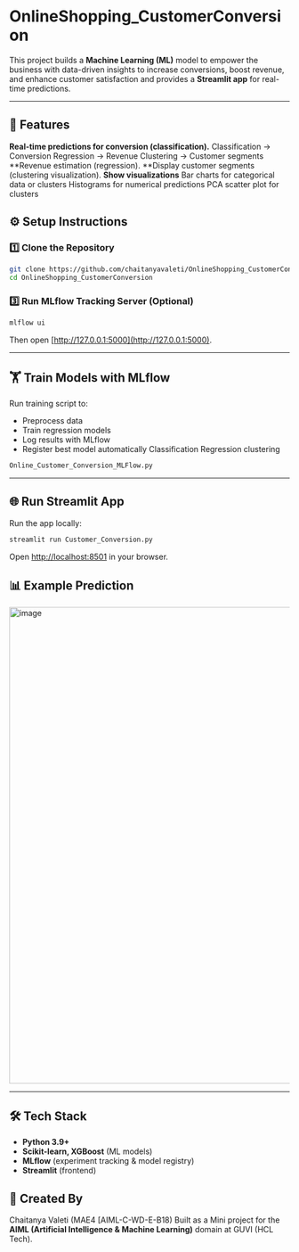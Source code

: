 # OnlineShopping_CustomerConversion
This project builds a **Machine Learning (ML)** model to empower the business with data-driven insights to increase conversions, boost revenue, and enhance customer satisfaction and provides a **Streamlit app** for real-time predictions.

---

## 🚀 Features  
**Real-time predictions for conversion (classification).**
		Classification → Conversion
		Regression → Revenue
		Clustering → Customer segments
**Revenue estimation (regression).
**Display customer segments (clustering visualization).
**Show visualizations**
		Bar charts for categorical data or clusters
		Histograms for numerical predictions
		PCA scatter plot for clusters

## ⚙️ Setup Instructions  

### 1️⃣ Clone the Repository  
```bash
git clone https://github.com/chaitanyavaleti/OnlineShopping_CustomerConversion.git
cd OnlineShopping_CustomerConversion
```
### 3️⃣ Run MLflow Tracking Server (Optional)  
```bash
mlflow ui
```
Then open [http://127.0.0.1:5000](http://127.0.0.1:5000).

---

## 🏋️ Train Models with MLflow  

Run training script to:  
- Preprocess data  
- Train regression models  
- Log results with MLflow  
- Register best model automatically
			Classification
			Regression
			clustering

```bash
Online_Customer_Conversion_MLFlow.py
```

---

## 🌐 Run Streamlit App  

Run the app locally:  
```bash
streamlit run Customer_Conversion.py
```

Open [http://localhost:8501](http://localhost:8501) in your browser.  


## 📊 Example Prediction  

<img width="1853" height="855" alt="image" src="https://github.com/user-attachments/assets/499ec4ef-f0ff-4818-adf0-0a20e0878915" />

---

## 🛠️ Tech Stack  
- **Python 3.9+**  
- **Scikit-learn, XGBoost** (ML models)  
- **MLflow** (experiment tracking & model registry)  
- **Streamlit** (frontend)  

## 👤 Created By

Chaitanya Valeti (MAE4 [AIML-C-WD-E-B18)
Built as a Mini project for the **AIML (Artificial Intelligence & Machine Learning)** domain at GUVI (HCL Tech).

